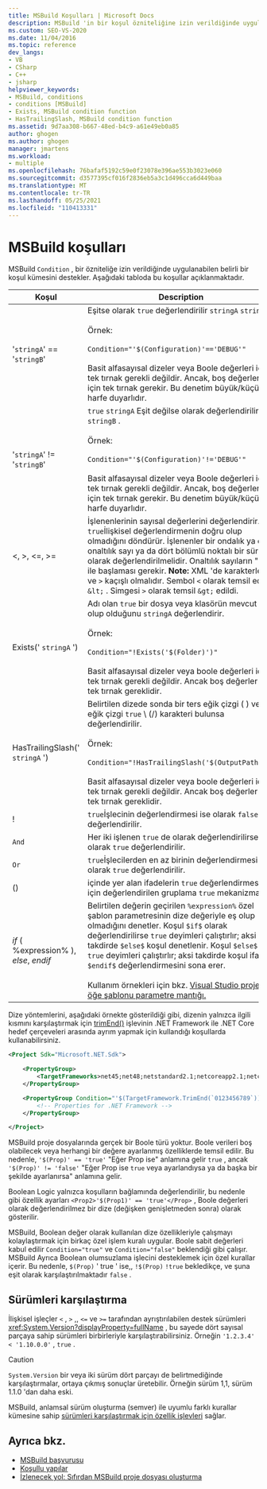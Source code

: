 ```yaml
---
title: MSBuild Koşulları | Microsoft Docs
description: MSBuild 'in bir koşul özniteliğine izin verildiğinde uygulanabilecek belirli bir koşul kümesini nasıl desteklediğini öğrenin.
ms.custom: SEO-VS-2020
ms.date: 11/04/2016
ms.topic: reference
dev_langs:
- VB
- CSharp
- C++
- jsharp
helpviewer_keywords:
- MSBuild, conditions
- conditions [MSBuild]
- Exists, MSBuild condition function
- HasTrailingSlash, MSBuild condition function
ms.assetid: 9d7aa308-b667-48ed-b4c9-a61e49eb0a85
author: ghogen
ms.author: ghogen
manager: jmartens
ms.workload:
- multiple
ms.openlocfilehash: 76bafaf5192c59e0f23078e396ae553b3023e060
ms.sourcegitcommit: d3577395cf016f2836eb5a3c1d496cca6d449baa
ms.translationtype: MT
ms.contentlocale: tr-TR
ms.lasthandoff: 05/25/2021
ms.locfileid: "110413331"
---
```

# <a name="msbuild-conditions"></a>MSBuild koşulları

MSBuild `Condition` , bir özniteliğe izin verildiğinde uygulanabilen belirli bir koşul kümesini destekler. Aşağıdaki tabloda bu koşullar açıklanmaktadır.

|Koşul|Description|
|---------------|-----------------|
|'`stringA`' == '`stringB`'|Eşitse olarak `true` değerlendirilir `stringA` `stringB` .<br /><br /> Örnek:<br /><br /> `Condition="'$(Configuration)'=='DEBUG'"`<br /><br /> Basit alfasayısal dizeler veya Boole değerleri için tek tırnak gerekli değildir. Ancak, boş değerler için tek tırnak gerekir. Bu denetim büyük/küçük harfe duyarlıdır.|
|'`stringA`' != '`stringB`'|`true` `stringA` Eşit değilse olarak değerlendirilir `stringB` .<br /><br /> Örnek:<br /><br /> `Condition="'$(Configuration)'!='DEBUG'"`<br /><br /> Basit alfasayısal dizeler veya Boole değerleri için tek tırnak gerekli değildir. Ancak, boş değerler için tek tırnak gerekir. Bu denetim büyük/küçük harfe duyarlıdır.|
|\<, >, \<=, >=|İşlenenlerinin sayısal değerlerini değerlendirir. `true`İlişkisel değerlendirmenin doğru olup olmadığını döndürür. İşlenenler bir ondalık ya da onaltılık sayı ya da dört bölümlü noktalı bir sürüm olarak değerlendirilmelidir. Onaltılık sayıların "0x" ile başlaması gerekir. **Note:**  XML 'de karakterler `<` ve `>` kaçışlı olmalıdır. Sembol `<` olarak temsil edilir `&lt;` . Simgesi `>` olarak temsil `&gt;` edildi.|
|Exists(' `stringA` ')|Adı olan `true` bir dosya veya klasörün mevcut olup olduğunu `stringA` değerlendirir.<br /><br /> Örnek:<br /><br /> `Condition="!Exists('$(Folder)')"`<br /><br /> Basit alfasayısal dizeler veya boole değerleri için tek tırnak gerekli değildir. Ancak boş değerler için tek tırnak gereklidir.|
|HasTrailingSlash(' `stringA` ')|Belirtilen dizede sonda bir ters eğik çizgi ( ) veya eğik çizgi `true` \\ (/) karakteri bulunsa değerlendirilir.<br /><br /> Örnek:<br /><br /> `Condition="!HasTrailingSlash('$(OutputPath)')"`<br /><br /> Basit alfasayısal dizeler veya boole değerleri için tek tırnak gerekli değildir. Ancak boş değerler için tek tırnak gereklidir.|
|!|`true`İşlecinin değerlendirmesi ise olarak `false` değerlendirilir.|
|`And`|Her iki işlenen `true` de olarak değerlendirilirse olarak `true` değerlendirilir.|
|`Or`|`true`İşlecilerden en az birinin değerlendirmesi ise olarak `true` değerlendirilir.|
|()|içinde yer alan ifadelerin `true` değerlendirmesi için değerlendirilen gruplama `true` mekanizması.|
|$if$ ( %expression% ), $else$, $endif$|Belirtilen değerin geçirilen `%expression%` özel şablon parametresinin dize değeriyle eş olup olmadığını denetler. Koşul `$if$` olarak değerlendirilirse `true` deyimleri çalıştırlır; aksi takdirde `$else$` koşul denetlenir. Koşul `$else$` ise `true` deyimleri çalıştırlır; aksi takdirde koşul ifade `$endif$` değerlendirmesini sona erer.<br /><br /> Kullanım örnekleri için bkz. [Visual Studio proje/öğe şablonu parametre mantığı.](https://stackoverflow.com/questions/6709057/visual-studio-project-item-template-parameter-logic)|

Dize yöntemlerini, aşağıdaki örnekte gösterildiği gibi, dizenin yalnızca ilgili kısmını karşılaştırmak için [trimEnd()](/dotnet/api/system.string.trimend) işlevinin .NET Framework ile .NET Core hedef çerçeveleri arasında ayrım yapmak için kullandığı koşullarda kullanabilirsiniz.

```xml
<Project Sdk="Microsoft.NET.Sdk">

    <PropertyGroup>
        <TargetFrameworks>net45;net48;netstandard2.1;netcoreapp2.1;netcoreapp3.1</TargetFrameworks>
    </PropertyGroup>

    <PropertyGroup Condition="'$(TargetFramework.TrimEnd(`0123456789`))' == 'net'">
        <!-- Properties for .NET Framework -->
    </PropertyGroup>

</Project>
```

MSBuild proje dosyalarında gerçek bir Boole türü yoktur. Boole verileri boş olabilecek veya herhangi bir değere ayarlanmış özelliklerde temsil edilir. Bu nedenle, `'$(Prop)' == 'true'` "Eğer Prop ise" anlamına gelir `true` , ancak `'$(Prop)' != 'false'` "Eğer Prop ise `true` veya ayarlandıysa ya da başka bir şekilde ayarlanırsa" anlamına gelir.

Boolean Logic yalnızca koşulların bağlamında değerlendirilir, bu nedenle gibi özellik ayarları `<Prop2>'$(Prop1)' == 'true'</Prop>` , Boole değerleri olarak değerlendirilmez bir dize (değişken genişletmeden sonra) olarak gösterilir.  

MSBuild, Boolean değer olarak kullanılan dize özellikleriyle çalışmayı kolaylaştırmak için birkaç özel işlem kuralı uygular. Boole sabit değerleri kabul edilir `Condition="true"` ve `Condition="false"` beklendiği gibi çalışır. MSBuild Ayrıca Boolean olumsuzlama işlecini desteklemek için özel kurallar içerir. Bu nedenle, `$(Prop)` ' true ' ise,, `!$(Prop)` `!true` bekledikçe, ve şuna eşit olarak karşılaştırılmaktadır `false` .

## <a name="comparing-versions"></a>Sürümleri karşılaştırma

İlişkisel işleçler `<` , `>` ,, `<=` ve `>=` tarafından ayrıştırılabilen destek sürümleri <xref:System.Version?displayProperty=fullName> , bu sayede dört sayısal parçaya sahip sürümleri birbirleriyle karşılaştırabilirsiniz. Örneğin `'1.2.3.4' < '1.10.0.0'` , `true` .

> [!CAUTION]
> `System.Version` bir veya iki sürüm dört parçayı de belirtmediğinde karşılaştırmalar, ortaya çıkmış sonuçlar üretebilir. Örneğin sürüm 1,1, sürüm 1.1.0 'dan daha eski.

MSBuild, anlamsal sürüm oluşturma (semver) ile uyumlu farklı kurallar kümesine sahip [sürümleri karşılaştırmak için özellik işlevleri](property-functions.md#MSBuild-version-comparison-functions) sağlar.

## <a name="see-also"></a>Ayrıca bkz.

- [MSBuild başvurusu](../msbuild/msbuild-reference.md)
- [Koşullu yapılar](../msbuild/msbuild-conditional-constructs.md)
- [İzlenecek yol: Sıfırdan MSBuild proje dosyası oluşturma](../msbuild/walkthrough-creating-an-msbuild-project-file-from-scratch.md)
